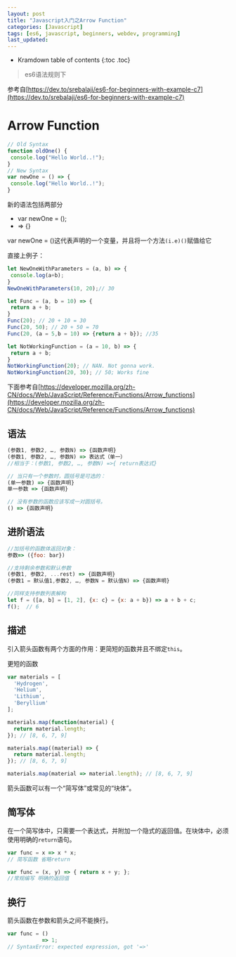 ```yaml
---
layout: post
title: "Javascript入门之Arrow Function"
categories: [Javascript]
tags: [es6, javascript, beginners, webdev, programming]
last_updated:
---
```


* Kramdown table of contents
{:toc .toc}
> es6语法规则下

参考自[https://dev.to/srebalaji/es6-for-beginners-with-example-c7](https://dev.to/srebalaji/es6-for-beginners-with-example-c7)

# **Arrow Function**

~~~javascript
// Old Syntax
function oldOne() {
 console.log("Hello World..!");
}
// New Syntax
var newOne = () => {
 console.log("Hello World..!");
}
~~~

新的语法包括两部分

* var newOne = ();
* => {}


var newOne = ()这代表声明的一个变量，并且将一个方法`(i.e)()`赋值给它

直接上例子：

~~~javascript
let NewOneWithParameters = (a, b) => {
 console.log(a+b);
}
NewOneWithParameters(10, 20);// 30
~~~

~~~javascript
let Func = (a, b = 10) => {
 return a + b; 
}
Func(20); // 20 + 10 = 30
Func(20, 50); // 20 + 50 = 70
Func(20, (a = 5,b = 10) => {return a + b}); //35
~~~

~~~javascript
let NotWorkingFunction = (a = 10, b) => {
 return a + b;
}
NotWorkingFunction(20); // NAN. Not gonna work.
NotWorkingFunction(20, 30); // 50; Works fine
~~~

下面参考自[https://developer.mozilla.org/zh-CN/docs/Web/JavaScript/Reference/Functions/Arrow_functions](https://developer.mozilla.org/zh-CN/docs/Web/JavaScript/Reference/Functions/Arrow_functions)

## 语法

~~~javascript
(参数1, 参数2, …, 参数N) => {函数声明}
(参数1, 参数2, …, 参数N) => 表达式（单一）
//相当于：(参数1, 参数2, …, 参数N) =>{ return表达式}

// 当只有一个参数时，圆括号是可选的：
(单一参数) => {函数声明}
单一参数 => {函数声明}

// 没有参数的函数应该写成一对圆括号。
() => {函数声明}
~~~

## 进阶语法

~~~javascript
//加括号的函数体返回对象：
参数=> ({foo: bar})

//支持剩余参数和默认参数
(参数1, 参数2, ...rest) => {函数声明}
(参数1 = 默认值1,参数2, …, 参数N = 默认值N) => {函数声明}

//同样支持参数列表解构
let f = ([a, b] = [1, 2], {x: c} = {x: a + b}) => a + b + c;
f();  // 6
~~~

## 描述

引入箭头函数有两个方面的作用：更简短的函数并且不绑定`this`。

更短的函数

~~~javascript
var materials = [
  'Hydrogen',
  'Helium',
  'Lithium',
  'Beryllium'
];

materials.map(function(material) { 
  return material.length; 
}); // [8, 6, 7, 9]

materials.map((material) => {
  return material.length;
}); // [8, 6, 7, 9]

materials.map(material => material.length); // [8, 6, 7, 9]
~~~



箭头函数可以有一个“简写体”或常见的“块体”。

## 简写体

在一个简写体中，只需要一个表达式，并附加一个隐式的返回值。在块体中，必须使用明确的`return`语句。

~~~javascript
var func = x => x * x;                  
// 简写函数 省略return

var func = (x, y) => { return x + y; }; 
//常规编写 明确的返回值
~~~

## 换行

箭头函数在参数和箭头之间不能换行。

~~~javascript
var func = ()
           => 1; 
// SyntaxError: expected expression, got '=>'
~~~

